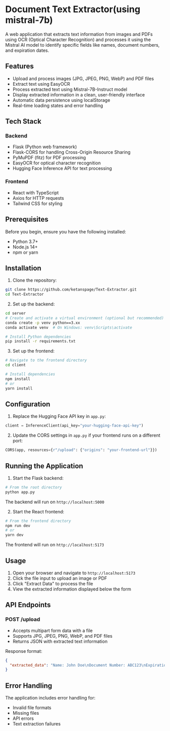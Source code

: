 # Document Text Extractor(using mistral-7b)

A web application that extracts text information from images and PDFs using OCR (Optical Character Recognition) and processes it using the Mistral AI model to identify specific fields like names, document numbers, and expiration dates.

## Features

- Upload and process images (JPG, JPEG, PNG, WebP) and PDF files
- Extract text using EasyOCR
- Process extracted text using Mistral-7B-Instruct model
- Display extracted information in a clean, user-friendly interface
- Automatic data persistence using localStorage
- Real-time loading states and error handling

## Tech Stack

### Backend
- Flask (Python web framework)
- Flask-CORS for handling Cross-Origin Resource Sharing
- PyMuPDF (fitz) for PDF processing
- EasyOCR for optical character recognition
- Hugging Face Inference API for text processing

### Frontend
- React with TypeScript
- Axios for HTTP requests
- Tailwind CSS for styling

## Prerequisites

Before you begin, ensure you have the following installed:
- Python 3.7+
- Node.js 14+
- npm or yarn

## Installation

1. Clone the repository:
```bash
git clone https://github.com/ketanspage/Text-Extractor.git
cd Text-Extractor
```

2. Set up the backend:
```bash
cd server
# Create and activate a virtual environment (optional but recommended)
conda create -p venv python==3.xx
conda activate venv  # On Windows: venv\Scripts\activate

# Install Python dependencies
pip install -r requirements.txt
```

3. Set up the frontend:
```bash
# Navigate to the frontend directory
cd client

# Install dependencies
npm install
# or
yarn install
```

## Configuration

1. Replace the Hugging Face API key in `app.py`:
```python
client = InferenceClient(api_key="your-hugging-face-api-key")
```

2. Update the CORS settings in `app.py` if your frontend runs on a different port:
```python
CORS(app, resources={r"/upload": {"origins": "your-frontend-url"}})
```

## Running the Application

1. Start the Flask backend:
```bash
# From the root directory
python app.py
```
The backend will run on `http://localhost:5000`

2. Start the React frontend:
```bash
# From the frontend directory
npm run dev
# or
yarn dev
```
The frontend will run on `http://localhost:5173`

## Usage

1. Open your browser and navigate to `http://localhost:5173`
2. Click the file input to upload an image or PDF
3. Click "Extract Data" to process the file
4. View the extracted information displayed below the form

## API Endpoints

### POST /upload
- Accepts multipart form data with a file
- Supports JPG, JPEG, PNG, WebP, and PDF files
- Returns JSON with extracted text information

Response format:
```json
{
  "extracted_data": "Name: John Doe\nDocument Number: ABC123\nExpiration Date: 2025-12-31"
}
```

## Error Handling

The application includes error handling for:
- Invalid file formats
- Missing files
- API errors
- Text extraction failures
